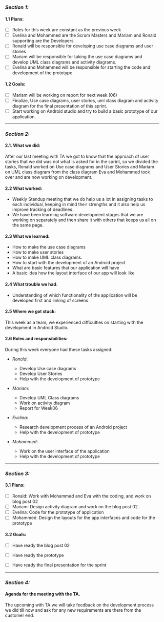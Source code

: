 ### ___Section 1:___

#### 1.1 Plans:

 - [ ] Roles for this week are constant as the previous week
 - [ ] Evelina and Mohammed are the Scrum Masters and Mariam and Ronald supporting are the Developers
 - [ ] Ronald will be responsible for developing use case diagrams and user stories
 - [ ] Mariam will be responsible for taking the use case diagrams and develop UML class diagrams and activity diagrams.
 - [ ] Evelina and Mohammed will be responsible for starting the code and development of the prototype

#### 1.2 Goals:

 - [ ] Mariam will be working on report for next week (06)
 - [ ] Finalize, Use case diagrams, user stories, uml class diagram and activity diagram for the final presentation of this sprint.
 - [ ] Start working on Android studio and try to build a basic prototype of our application.

---------- 

 ### ___Section 2:___

 #### 2.1. What we did:
 
After our last meeting with TA we got to know that the approach of user stories that we did was not what is asked for in the sprint, so we divided the tasks, Ronald worked on Use case diagrams and User Stories and Mariam on UML class diagram from the class diagram Eva and Mohammed took over and are now working on development. 

#### 2.2 What worked:

* Weekly Standup meeting that we do help us a lot in assigning tasks to each individual, keeping in mind their strengths and it also help us improve tracking of deadlines.
* We have been learning software development stages that we are working on separately and then share it with others that keeps us all on the same page.

#### 2.3 What we learned:

* How to make the use case diagrams 
* How to make user stories
* How to make UML class diagrams.
* How to start with the development of an Android project
* What are basic features that our application will have
* A basic idea how the layout interface of our app will look like

#### 2.4 What trouble we had:

* Understanding of which functionality of the application will be developed first and linking of screens


#### 2.5 Where we got stuck:

This week as a team, we experienced difficulties on starting with the development in Android Studio.

#### 2.6 Roles and responsibilities:

During this week everyone had these tasks assigned:

* *Ronald*: 
  * Develop Use case diagrams
  * Develop User Stories
  * Help with the development of prototype
 
* *Mariam*:
  * Develop UML Class diagrams
  * Work on activity diagram
  * Report for Week06
 
* *Evelina*:
  * Research development process of an Android project
  * Help with the development of prototype
  

* *Mohammed*:
  * Work on the user interface of the application 
  * Help with the development of prototype

------
 
 ### ___Section 3:___

#### 3.1 Plans:

- [ ] Ronald: Work with Mohammed and Eva with the coding, and work on blog post 02
- [ ] Mariam: Design activity diagram and work on the blog post 02.
- [ ] Evelina: Code for the prototype of application
- [ ] Mohammed: Design the layouts for the app interfaces and code for the prototype

#### 3.2 Goals:

 - [ ] Have ready the blog post 02
 - [ ] Have ready the prototype
 - [ ] Have ready the final presentation for the sprint 


-------
 
 ### ___Section 4:___

#### Agenda for the meeting with the TA.

The upcoming with TA we will take feedback on the development process we did till now and ask for any new requirements are there from the customer end.
